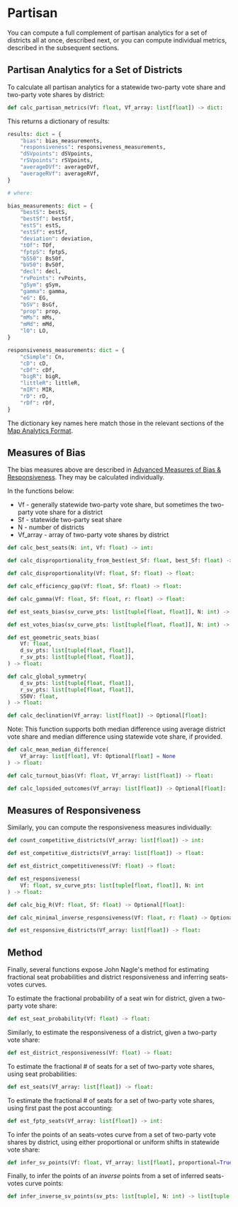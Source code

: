 # Partisan

You can compute a full complement of partisan analytics for a set of districts all at once,
described next, or you can compute individual metrics, described in the subsequent sections.

## Partisan Analytics for a Set of Districts

To calculate all partisan analytics for a statewide two-party vote share and two-party vote shares by district:

```python
def calc_partisan_metrics(Vf: float, Vf_array: list[float]) -> dict:
```

This returns a dictionary of results:

```python
results: dict = {
    "bias": bias_measurements,
    "responsiveness": responsiveness_measurements,
    "dSVpoints": dSVpoints,
    "rSVpoints": rSVpoints,
    "averageDVf": averageDVf,
    "averageRVf": averageRVf,
}

# where:

bias_measurements: dict = {
    "bestS": bestS,
    "bestSf": bestSf,
    "estS": estS,
    "estSf": estSf,
    "deviation": deviation,
    "tOf": TOf,
    "fptpS": fptpS,
    "bS50": Bs50f,
    "bV50": Bv50f,
    "decl": decl,
    "rvPoints": rvPoints,
    "gSym": gSym,
    "gamma": gamma,
    "eG": EG,
    "bSV": BsGf,
    "prop": prop,
    "mMs": mMs,
    "mMd": mMd,
    "lO": LO,
}

responsiveness_measurements: dict = {
    "cSimple": Cn,
    "cD": cD,
    "cDf": cDf,
    "bigR": bigR,
    "littleR": littleR,
    "mIR": MIR,
    "rD": rD,
    "rDf": rDf,
}
```

The dictionary key names here match those in the relevant sections of the 
[Map Analytics Format](https://medium.com/dra-2020/map-analytics-export-format-d0aa75f6b041).

## Measures of Bias

The bias measures above are described in [Advanced Measures of Bias & Responsiveness](https://medium.com/dra-2020/advanced-measures-of-bias-responsiveness-c1bf182d29a9).
They may be calculated individually.

In the functions below:

* Vf - generally statewide two-party vote share, but sometimes the two-party vote share for a district
* Sf - statewide two-party seat share
* N - number of districts
* Vf_array - array of two-party vote shares by district

```python
def calc_best_seats(N: int, Vf: float) -> int:
```

```python
def calc_disproportionality_from_best(est_Sf: float, best_Sf: float) -> float:
```

```python
def calc_disproportionality(Vf: float, Sf: float) -> float:
```

```python
def calc_efficiency_gap(Vf: float, Sf: float) -> float:
```

```python
def calc_gamma(Vf: float, Sf: float, r: float) -> float:
```

```python
def est_seats_bias(sv_curve_pts: list[tuple[float, float]], N: int) -> float:
```

```python
def est_votes_bias(sv_curve_pts: list[tuple[float, float]], N: int) -> float:
```

```python
def est_geometric_seats_bias(
    Vf: float,
    d_sv_pts: list[tuple[float, float]],
    r_sv_pts: list[tuple[float, float]],
) -> float:
```

```python
def calc_global_symmetry(
    d_sv_pts: list[tuple[float, float]],
    r_sv_pts: list[tuple[float, float]],
    S50V: float,
) -> float:
```

```python
def calc_declination(Vf_array: list[float]) -> Optional[float]:
```

Note: This function supports both median difference using average district vote share and
median difference using statewide vote share, if provided.

```python
def calc_mean_median_difference(
    Vf_array: list[float], Vf: Optional[float] = None
) -> float:
```

```python
def calc_turnout_bias(Vf: float, Vf_array: list[float]) -> float:
```

```python
def calc_lopsided_outcomes(Vf_array: list[float]) -> Optional[float]:
```

## Measures of Responsiveness

Similarly, you can compute the responsiveness measures individually:

```python
def count_competitive_districts(Vf_array: list[float]) -> int:
```

```python
def est_competitive_districts(Vf_array: list[float]) -> float:
```

```python
def est_district_competitiveness(Vf: float) -> float:
```

```python
def est_responsiveness(
    Vf: float, sv_curve_pts: list[tuple[float, float]], N: int
) -> float:
```

```python
def calc_big_R(Vf: float, Sf: float) -> Optional[float]:
```

```python
def calc_minimal_inverse_responsiveness(Vf: float, r: float) -> Optional[float]:
```

```python
def est_responsive_districts(Vf_array: list[float]) -> float:
```

## Method

Finally, several functions expose John Nagle's method for estimating fractional seat
probabilities and district responsiveness and inferring seats-votes curves.

To estimate the fractional probability of a seat win for district, given a two-party vote share:

```python
def est_seat_probability(Vf: float) -> float:
```

Similarly, to estimate the responsiveness of a district, given a two-party vote share:

```python
def est_district_responsiveness(Vf: float) -> float:
```

To estimate the fractional # of seats for a set of two-party vote shares, using seat probabilities:

```python
def est_seats(Vf_array: list[float]) -> float:
```

To estimate the fractional # of seats for a set of two-party vote shares, using first past the post accounting:

```python
def est_fptp_seats(Vf_array: list[float]) -> int:
```

To infer the points of an seats-votes curve from a set of two-party vote shares by district,
using either proportional or uniform shifts in statewide vote share:

```python
def infer_sv_points(Vf: float, Vf_array: list[float], proportional=True) -> list[tuple]:
```

Finally, to infer the points of an *inverse* points from a set of inferred seats-votes curve points:

```python
def infer_inverse_sv_points(sv_pts: list[tuple], N: int) -> list[tuple[float, float]]:
```
